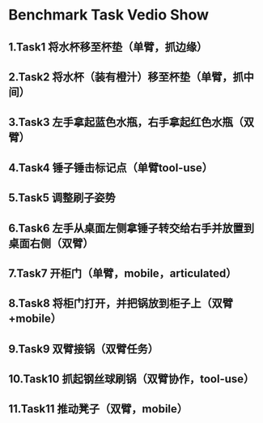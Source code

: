 # Benchmark Task Vedio Show

## 1.Task1 将水杯移至杯垫（单臂，抓边缘）


## 2.Task2 将水杯（装有橙汁）移至杯垫（单臂，抓中间）


## 3.Task3 左手拿起蓝色水瓶，右手拿起红色水瓶（双臂）


## 4.Task4 锤子锤击标记点（单臂tool-use）


## 5.Task5 调整刷子姿势


## 6.Task6 左手从桌面左侧拿锤子转交给右手并放置到桌面右侧（双臂）


## 7.Task7 开柜门（单臂，mobile，articulated）


## 8.Task8 将柜门打开，并把锅放到柜子上（双臂+mobile）

## 9.Task9 双臂接锅（双臂任务）

## 10.Task10 抓起钢丝球刷锅（双臂协作，tool-use）

## 11.Task11 推动凳子（双臂，mobile）

